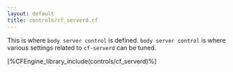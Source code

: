 ```yaml
---
layout: default
title: controls/cf_serverd.cf
---
```


This is where `body server control` is defined. `body server control` is where
various settings related to `cf-serverd` can be tuned.

[%CFEngine_library_include(controls/cf_serverd)%]
